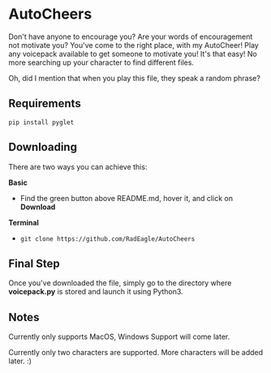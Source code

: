 # AutoCheers

Don't have anyone to encourage you? 
Are your words of encouragement not motivate you? 
You've come to the right place, with my AutoCheer! 
Play any voicepack available to get someone to motivate you! 
It's that easy! No more searching up your character to find different files.

Oh, did I mention that when you play this file, they speak a random phrase?

## Requirements
  
`pip install pyglet`
  
## Downloading
There are two ways you can achieve this:

**Basic**
- Find the green button above README.md, hover it, and click on **Download**

**Terminal**
- `git clone https://github.com/RadEagle/AutoCheers`

## Final Step
Once you've downloaded the file, simply go to the directory where **voicepack.py** is stored and launch it using Python3.

## Notes
Currently only supports MacOS, Windows Support will come later.

Currently only two characters are supported. More characters will be added later. :)

